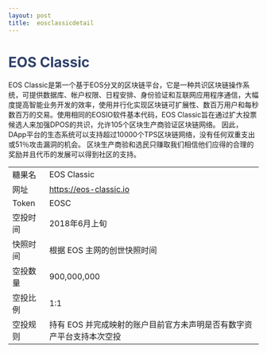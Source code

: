 ```yaml
---
layout: post
title:  eosclassicdetail
---
```



<h1 style="color: #2F416A">EOS Classic</h1>
<p>
EOS Classic是第一个基于EOS分叉的区块链平台，它是一种共识区块链操作系统，可提供数据库、帐户权限、日程安排、身份验证和互联网应用程序通信，大幅度提高智能业务开发的效率，使用并行化实现区块链可扩展性、数百万用户和每秒数百万的交易。使用相同的EOSIO软件基本代码，EOS Classic旨在通过扩大投票候选人来加强DPOS的共识，允许105个区块生产商验证区块链网络。 因此，DApp平台的生态系统可以支持超过10000个TPS区块链网络，没有任何双重支出或51％攻击漏洞的机会。 区块生产商验和选民只赚取我们相信他们应得的合理的奖励并且代币的发展可以得到社区的支持。</p>


<table class="center">
  <tbody>
    <tr>
        <td class="tablehalf">糖果名</td>
        <td class="tablehalf">EOS Classic</td>
    </tr>
    <tr>
        <td>网址</td>
        <td><a href="https://eos-classic.io" target="_blank">https://eos-classic.io</a></td>
    </tr>
    <tr>
        <td>Token</td>
        <td>EOSC</td>
    </tr>
    <tr>
        <td>空投时间</td>
        <td>2018年6月上旬</td>
    </tr>
    <tr>
        <td>快照时间</td>
        <td>根据 EOS 主网的创世快照时间</td>
    </tr>
    <tr>
        <td>空投数量</td>
        <td>900,000,000</td>
    </tr>
    <tr>
        <td>空投比例</td>
        <td>1:1</td>
    </tr>
    <tr>
        <td>空投规则</td>
        <td>
        持有 EOS 并完成映射的账户目前官方未声明是否有数字资产平台支持本次空投
        </td>
    </tr>
  </tbody>
</table>


